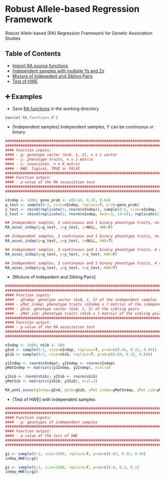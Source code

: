 # Robust Allele-based Regression Framework
Robust Allele-based (RA) Regression Framework for Genetic Association Studies


## Table of Contents
- [Import RA source functions](#import_functions)
- [Independent samples with multiple Ys and Zs](#indep)
- [Mixture of Indepedent and Sibling Pairs](#indep_sib_mix)
- [Test of HWE](#indep_HWE)

## :heavy_plus_sign: Examples
- <a name="import_functions"></a> Save [RA functions](https://github.com/lzhangdc/Robust-Allele-based-Regression-Framework/blob/main/RA_functions.R) in the working directory
```R
source('RA_functions.R')
```

- <a name="indep"></a> [Independent samples] Independent samples, Y can be continuous or binary
```R
########################################################################
########################################################################
#### Function inputs:
#### - g: genotype vector (G=0, 1, 2), n x 1 vector
#### - y: phenotype traits, n x J matrix 
#### - z: covariates, n x K matrix
#### - HWE: logical, TRUE or FALSE
########################################################################
#### Function output:
#### - p-value of the RA association test 
########################################################################
########################################################################

nIndep <- 1000; geno_prob <- c(0.64, 0.32, 0.04)
g_test <- sample(0:2, size=nIndep, replace=T, prob=geno_prob)
y_test <- cbind(replicate(3, rnorm(nIndep)), sample(0:1, size=nIndep, replace=T, prob=c(0.8, 0.2)))
z_test <- cbind(replicate(2, rnorm(nIndep, mean=3, sd=3)), replicate(2, rnorm(nIndep, mean=4, sd=4)))

## Independent samples, 3 continuous and 1 binary phenotype traits, no covariates, no assumption of HWE
RA_assoc_indep(g=g_test, y=y_test, z=NULL, HWE=F)

## Independent samples, 3 continuous and 1 binary phenotype traits, no covariates, assuming HWE
RA_assoc_indep(g=g_test, y=y_test, z=NULL, HWE=T)

## Independent samples, 3 continuous and 1 binary phenotype traits, 4 covariates, no assumption of HWE
RA_assoc_indep(g=g_test, y=y_test, z=z_test, HWE=F)

## Independent samples, 3 continuous and 1 binary phenotype traits, 4 covariates, assuming HWE
RA_assoc_indep(g=g_test, y=y_test, z=z_test, HWE=T)

```
- <a name="indep_sib_mix"></a> [Mixture of Indepedent and Sibling Pairs] 

```R
########################################################################################
########################################################################################
#### Function inputs:
#### - gIndep: genotype vector (G=0, 1, 2) of the independent samples
#### - yMat_indep: phenotype traits (nIndep x J matrix) of the independent samples
#### - gSib: genotype vector (G=0, 1, 2) of the sibling pairs
#### - yMat_sib: phenotype traits (nSib x J matrix) of the sibling pairs
########################################################################################
#### Function output:
#### - p-value of the RA association test 
########################################################################################
########################################################################################

nIndep <- 1000; nSib <- 500
gInd <- sample(0:2, size=nIndep, replace=T, prob=c(0.64, 0.32, 0.04))
gSib <- sample(0:2, size=nSib, replace=T, prob=c(0.64, 0.32, 0.04))

y1Indep <- rnorm(nIndep); y2Indep <- rnorm(nIndep)
yMatIndep <- matrix(c(y1Indep, y2Indep), ncol=2)

y1Sib <- rnorm(nSib); y2Sib <- rnorm(nSib)
yMatSib <- matrix(c(y1Sib, y2Sib), ncol=2)

RA_pedi_assoc(gIndep=gInd, gSib=gSib, yMat_indep=yMatIndep, yMat_sib=yMatSib)

```
- <a name="indep_HWE"></a> [Test of HWE] with independent samples

```R
########################################################################
########################################################################
#### Function inputs:
#### - g: genotypes of independent samples
########################################################################
#### Function output:
#### - p-value of the test of HWE
########################################################################
########################################################################

g1 <- sample(0:2, size=1000, replace=T, prob=c(0.64, 0.32, 0.04)
indep_HWE(g=g1)

g1 <- sample(0:2, size=1000, replace=T, prob=c(0.6, 0.3, 0.1)
indep_HWE(g=g2)

```
